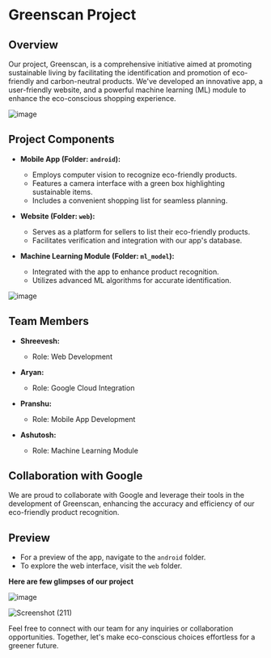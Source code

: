 # Greenscan Project

## Overview
Our project, Greenscan, is a comprehensive initiative aimed at promoting sustainable living by facilitating the identification and promotion of eco-friendly and carbon-neutral products. We've developed an innovative app, a user-friendly website, and a powerful machine learning (ML) module to enhance the eco-conscious shopping experience.

![image](https://github.com/ShreeveshKumar/Solution_challenge/assets/115733778/f1b73606-3505-422f-9315-6d137f3d8b1a)


## Project Components
- **Mobile App (Folder: `android`):**
  - Employs computer vision to recognize eco-friendly products.
  - Features a camera interface with a green box highlighting sustainable items.
  - Includes a convenient shopping list for seamless planning.

- **Website (Folder: `web`):**
  - Serves as a platform for sellers to list their eco-friendly products.
  - Facilitates verification and integration with our app's database.

- **Machine Learning Module (Folder: `ml_model`):**
  - Integrated with the app to enhance product recognition.
  - Utilizes advanced ML algorithms for accurate identification.

![image](https://github.com/ShreeveshKumar/Solution_challenge/assets/115733778/eaaba274-d308-459f-b777-24c07f8a81c9)


## Team Members
- **Shreevesh:**
  - Role: Web Development

- **Aryan:**
  - Role: Google Cloud Integration

- **Pranshu:**
  - Role: Mobile App Development

- **Ashutosh:**
  - Role: Machine Learning Module

## Collaboration with Google
We are proud to collaborate with Google and leverage their tools in the development of Greenscan, enhancing the accuracy and efficiency of our eco-friendly product recognition.

## Preview
- For a preview of the app, navigate to the `android` folder.
- To explore the web interface, visit the `web` folder.

**Here are few glimpses of our project**

![image](https://github.com/ShreeveshKumar/Solution_challenge/assets/115733778/d2169d38-8966-41e2-a2d3-71059e1205ef)


![Screenshot (211)](https://github.com/ShreeveshKumar/Solution_challenge/assets/115733778/dd9105b5-a577-47e7-9fcb-ec3fd0c0ec90)




Feel free to connect with our team for any inquiries or collaboration opportunities. Together, let's make eco-conscious choices effortless for a greener future.
